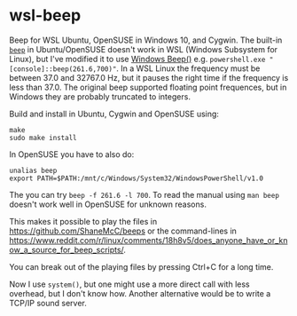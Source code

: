 # wsl-beep
Beep for WSL Ubuntu, OpenSUSE in Windows 10, and Cygwin. The 
built-in [`beep`](https://linux.die.net/man/1/beep) in 
Ubuntu/OpenSUSE doesn't work in WSL (Windows Subsystem for Linux), but I've modified it to use
[Windows Beep()](https://msdn.microsoft.com/en-us/library/windows/desktop/ms679277(v=vs.85).aspx)
e.g. `powershell.exe "[console]::beep(261.6,700)"`. In a WSL Linux the frequency must be between 37.0 and 32767.0 Hz,
but it pauses the right time if the frequency is less than 37.0. The original beep supported floating point frequences,
but in Windows they are probably truncated to integers.

Build and install in Ubuntu, Cygwin and OpenSUSE using:
```
make
sudo make install
```
In OpenSUSE you have to also do:
```
unalias beep
export PATH=$PATH:/mnt/c/Windows/System32/WindowsPowerShell/v1.0
```
The you can try `beep -f 261.6 -l 700`. To read the manual using `man beep` doesn't work well in OpenSUSE for unknown reasons.

This makes it possible to play the files in https://github.com/ShaneMcC/beeps or the command-lines in https://www.reddit.com/r/linux/comments/18h8v5/does_anyone_have_or_know_a_source_for_beep_scripts/.

You can break out of the playing files by pressing Ctrl+C for a long time.

Now I use `system()`, but one might use a more direct call with less overhead, but I don't know how. Another alternative would
be to write a TCP/IP sound server.

